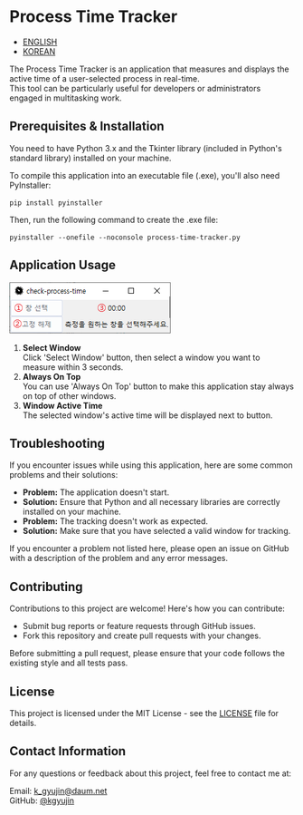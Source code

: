 # Process Time Tracker
- [ENGLISH](README.md)
- [KOREAN](README-kr.md)

The Process Time Tracker is an application that measures and displays the active time of a user-selected process in real-time.  
This tool can be particularly useful for developers or administrators engaged in multitasking work.



## Prerequisites & Installation
You need to have Python 3.x and the Tkinter library (included in Python's standard library) installed on your machine.

To compile this application into an executable file (.exe), you'll also need PyInstaller:
```shell
pip install pyinstaller
```

Then, run the following command to create the .exe file:
```shell
pyinstaller --onefile --noconsole process-time-tracker.py
```



## Application Usage
![Initial Application Screen](initial-screen.png)

1. **Select Window**  
    Click 'Select Window' button, then select a window you want to measure within 3 seconds.
2. **Always On Top**  
    You can use 'Always On Top' button to make this application stay always on top of other windows.
3. **Window Active Time**  
    The selected window's active time will be displayed next to button.



## Troubleshooting
If you encounter issues while using this application, here are some common problems and their solutions:

- **Problem:** The application doesn't start.
- **Solution:** Ensure that Python and all necessary libraries are correctly installed on your machine.
- **Problem:** The tracking doesn't work as expected.
- **Solution:** Make sure that you have selected a valid window for tracking.

If you encounter a problem not listed here, please open an issue on GitHub with a description of the problem and any error messages.



## Contributing
Contributions to this project are welcome! Here's how you can contribute:

- Submit bug reports or feature requests through GitHub issues.
- Fork this repository and create pull requests with your changes.

Before submitting a pull request, please ensure that your code follows the existing style and all tests pass.



## License
This project is licensed under the MIT License - see the [LICENSE](LICENSE) file for details.



## Contact Information
For any questions or feedback about this project, feel free to contact me at:

Email: k_gyujin@daum.net  
GitHub: [@kgyujin](https://github.com/kgyujin)